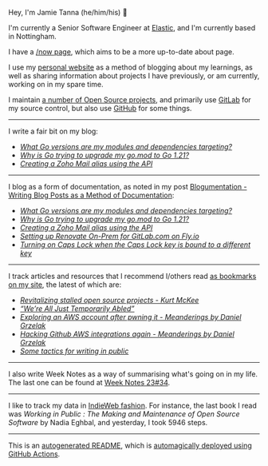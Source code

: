 Hey, I'm Jamie
Tanna (he/him/his) 👋

I'm currently a Senior Software Engineer at [Elastic](https://elastic.co/), and I'm currently based in Nottingham.

I have a [/now page](https://www.jvt.me/now/?utm_campaign=github-jamietanna), which aims to be a more up-to-date about page.

I use my [personal website](https://www.jvt.me/?utm_campaign=github-jamietanna) as a method of blogging about my learnings, as well as sharing information about projects I have previously, or am currently, working on in my spare time.

I maintain [a number of Open Source projects](https://www.jvt.me/open-source/?utm_campaign=github-jamietanna), and primarily use [GitLab](https://gitlab.com/jamietanna) for my source control, but also use [GitHub](https://github.com/jamietanna) for some things.

---

I write a fair bit on my blog:


- [_What Go versions are my modules and dependencies targeting?_](https://www.jvt.me/posts/2023/08/31/go-list-module-versions/?utm_campaign=github-jamietanna)
- [_Why is Go trying to upgrade my go.mod to Go 1.21?_](https://www.jvt.me/posts/2023/08/31/go-121-why-upgrade/?utm_campaign=github-jamietanna)
- [_Creating a Zoho Mail alias using the API_](https://www.jvt.me/posts/2023/08/30/zoho-mail-api-alias/?utm_campaign=github-jamietanna)

---

I blog as a form of documentation, as noted in my post [Blogumentation - Writing Blog Posts as a Method of Documentation](https://www.jvt.me/posts/2017/06/25/blogumentation/?utm_campaign=github-jamietanna):


- [_What Go versions are my modules and dependencies targeting?_](https://www.jvt.me/posts/2023/08/31/go-list-module-versions/?utm_campaign=github-jamietanna)
- [_Why is Go trying to upgrade my go.mod to Go 1.21?_](https://www.jvt.me/posts/2023/08/31/go-121-why-upgrade/?utm_campaign=github-jamietanna)
- [_Creating a Zoho Mail alias using the API_](https://www.jvt.me/posts/2023/08/30/zoho-mail-api-alias/?utm_campaign=github-jamietanna)
- [_Setting up Renovate On-Prem for GitLab.com on Fly.io_](https://www.jvt.me/posts/2023/08/30/renovate-fly-io/?utm_campaign=github-jamietanna)
- [_Turning on Caps Lock when the Caps Lock key is bound to a different key_](https://www.jvt.me/posts/2023/08/25/caps-lock-linux-rebound/?utm_campaign=github-jamietanna)

---

I track articles and resources that I recommend I/others read [as bookmarks on my site](https://www.jvt.me/kind/bookmarks/?utm_campaign=github-jamietanna), the latest of which are:


- [_Revitalizing stalled open source projects - Kurt McKee_](https://kurtmckee.org/2023/08/revitalizing-stalled-open-source-projects/?utm_campaign=github-jamietanna)
- [_“We’re All Just Temporarily Abled”_](https://blog.jim-nielsen.com/2023/temporarily-abled/?utm_campaign=github-jamietanna)
- [_Exploring an AWS account after pwning it - Meanderings by Daniel Grzelak_](https://dagrz.com/writing/aws-security/exploring-an-aws-account-after-pwning-it/?utm_campaign=github-jamietanna)
- [_Hacking Github AWS integrations again - Meanderings by Daniel Grzelak_](https://dagrz.com/writing/aws-security/hacking-github-aws-oidc/?utm_campaign=github-jamietanna)
- [_Some tactics for writing in public_](https://jvns.ca/blog/2023/08/07/tactics-for-writing-in-public/?utm_campaign=github-jamietanna)

---

I also write Week Notes as a way of summarising what's going on in my life. The last one can be found at [Week Notes 23#34](https://www.jvt.me/week-notes/2023/34/?utm_campaign=github-jamietanna).

---

I like to track my data in [IndieWeb fashion](https://indieweb.org/why). For instance, the last book I read was _Working in Public : The Making and Maintenance of Open Source Software_ by Nadia Eghbal, and yesterday, I took 5946 steps.

---
This is an [autogenerated README](https://www.jvt.me/posts/2022/01/12/autogenerated-profile-readme/?utm_campaign=github-jamietanna), which is [automagically deployed using GitHub Actions](https://github.com/jamietanna/jamietanna/blob/main/.github/workflows/rebuild.yml).
